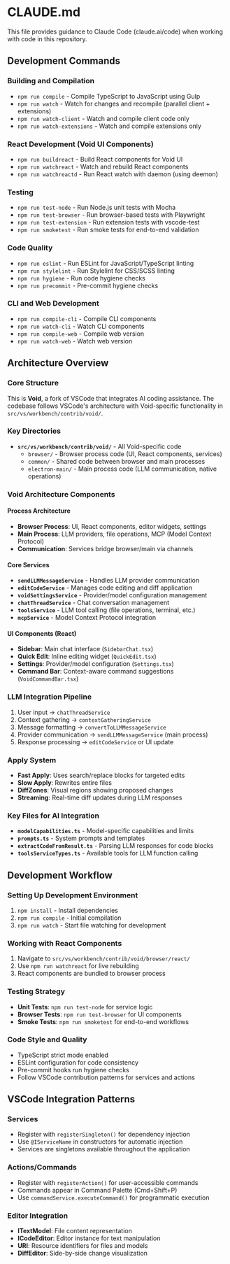 # CLAUDE.md

This file provides guidance to Claude Code (claude.ai/code) when working with code in this repository.

## Development Commands

### Building and Compilation
- `npm run compile` - Compile TypeScript to JavaScript using Gulp
- `npm run watch` - Watch for changes and recompile (parallel client + extensions)
- `npm run watch-client` - Watch and compile client code only
- `npm run watch-extensions` - Watch and compile extensions only

### React Development (Void UI Components)
- `npm run buildreact` - Build React components for Void UI
- `npm run watchreact` - Watch and rebuild React components
- `npm run watchreactd` - Run React watch with daemon (using deemon)

### Testing
- `npm run test-node` - Run Node.js unit tests with Mocha
- `npm run test-browser` - Run browser-based tests with Playwright
- `npm run test-extension` - Run extension tests with vscode-test
- `npm run smoketest` - Run smoke tests for end-to-end validation

### Code Quality
- `npm run eslint` - Run ESLint for JavaScript/TypeScript linting
- `npm run stylelint` - Run Stylelint for CSS/SCSS linting
- `npm run hygiene` - Run code hygiene checks
- `npm run precommit` - Pre-commit hygiene checks

### CLI and Web Development
- `npm run compile-cli` - Compile CLI components
- `npm run watch-cli` - Watch CLI components
- `npm run compile-web` - Compile web version
- `npm run watch-web` - Watch web version

## Architecture Overview

### Core Structure
This is **Void**, a fork of VSCode that integrates AI coding assistance. The codebase follows VSCode's architecture with Void-specific functionality in `src/vs/workbench/contrib/void/`.

### Key Directories
- **`src/vs/workbench/contrib/void/`** - All Void-specific code
  - `browser/` - Browser process code (UI, React components, services)
  - `common/` - Shared code between browser and main processes  
  - `electron-main/` - Main process code (LLM communication, native operations)

### Void Architecture Components

#### Process Architecture
- **Browser Process**: UI, React components, editor widgets, settings
- **Main Process**: LLM providers, file operations, MCP (Model Context Protocol)
- **Communication**: Services bridge browser/main via channels

#### Core Services
- **`sendLLMMessageService`** - Handles LLM provider communication
- **`editCodeService`** - Manages code editing and diff application
- **`voidSettingsService`** - Provider/model configuration management
- **`chatThreadService`** - Chat conversation management
- **`toolsService`** - LLM tool calling (file operations, terminal, etc.)
- **`mcpService`** - Model Context Protocol integration

#### UI Components (React)
- **Sidebar**: Main chat interface (`SidebarChat.tsx`)
- **Quick Edit**: Inline editing widget (`QuickEdit.tsx`)
- **Settings**: Provider/model configuration (`Settings.tsx`)
- **Command Bar**: Context-aware command suggestions (`VoidCommandBar.tsx`)

### LLM Integration Pipeline
1. User input → `chatThreadService`
2. Context gathering → `contextGatheringService`
3. Message formatting → `convertToLLMMessageService`
4. Provider communication → `sendLLMMessageService` (main process)
5. Response processing → `editCodeService` or UI update

### Apply System
- **Fast Apply**: Uses search/replace blocks for targeted edits
- **Slow Apply**: Rewrites entire files
- **DiffZones**: Visual regions showing proposed changes
- **Streaming**: Real-time diff updates during LLM responses

### Key Files for AI Integration
- **`modelCapabilities.ts`** - Model-specific capabilities and limits
- **`prompts.ts`** - System prompts and templates
- **`extractCodeFromResult.ts`** - Parsing LLM responses for code blocks
- **`toolsServiceTypes.ts`** - Available tools for LLM function calling

## Development Workflow

### Setting Up Development Environment
1. `npm install` - Install dependencies
2. `npm run compile` - Initial compilation
3. `npm run watch` - Start file watching for development

### Working with React Components
1. Navigate to `src/vs/workbench/contrib/void/browser/react/`
2. Use `npm run watchreact` for live rebuilding
3. React components are bundled to browser process

### Testing Strategy
- **Unit Tests**: `npm run test-node` for service logic
- **Browser Tests**: `npm run test-browser` for UI components
- **Smoke Tests**: `npm run smoketest` for end-to-end workflows

### Code Style and Quality
- TypeScript strict mode enabled
- ESLint configuration for code consistency
- Pre-commit hooks run hygiene checks
- Follow VSCode contribution patterns for services and actions

## VSCode Integration Patterns

### Services
- Register with `registerSingleton()` for dependency injection
- Use `@IServiceName` in constructors for automatic injection
- Services are singletons available throughout the application

### Actions/Commands
- Register with `registerAction()` for user-accessible commands
- Commands appear in Command Palette (Cmd+Shift+P)
- Use `commandService.executeCommand()` for programmatic execution

### Editor Integration
- **ITextModel**: File content representation
- **ICodeEditor**: Editor instance for text manipulation
- **URI**: Resource identifiers for files and models
- **DiffEditor**: Side-by-side change visualization